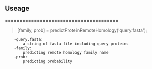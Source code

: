 ##
## Useage
=======================================
>[family, prob] = predictProteinRemoteHomology('query.fasta');

		-query.fasta:
			a string of fasta file including query proteins
		-family:
			predicting remote homology family name
		-prob:
			predicting probability
			
